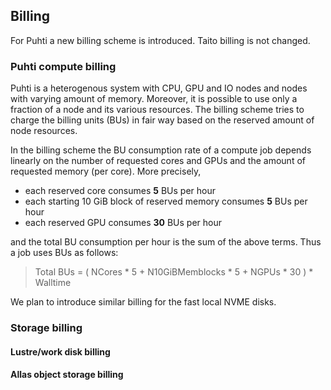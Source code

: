 ## Billing
For Puhti a new billing scheme is introduced. Taito billing is not changed.
### Puhti compute billing
Puhti is a heterogenous system with CPU, GPU and IO nodes and nodes with varying amount of memory. Moreover, it is possible to use only a fraction of a node and its various resources. The billing scheme tries to charge the billing units (BUs) in fair way based on the reserved amount of node resources.

In the billing scheme the BU consumption rate of a compute job depends linearly on the number of requested cores and GPUs and the amount of requested memory (per core). More precisely,
* each reserved core consumes **5** BUs per hour
* each starting 10 GiB block of reserved memory consumes **5** BUs per hour
* each reserved GPU consumes **30** BUs per hour

and the total BU consumption per hour is the sum of the above terms. Thus a job uses BUs as follows:
> Total BUs = ( NCores * 5 + N10GiBMemblocks * 5 + NGPUs * 30 ) * Walltime 

We plan to introduce similar billing for the fast local NVME disks.

### Storage billing
#### Lustre/work disk billing
#### Allas object storage billing
